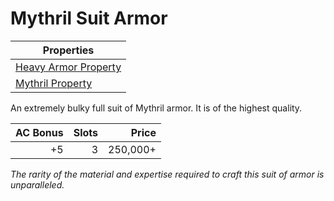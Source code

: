 # Mythril Suit Armor

| Properties                                                                   |
| ---------------------------------------------------------------------------- |
| [Heavy Armor Property](../../Armor%20Properties/Heavy%20Armor%20Property.md) |
| [Mythril Property](../../Material%20Properties/Mythril%20Property.md)        |

An extremely bulky full suit of Mythril armor. It is of the highest quality.

| AC Bonus | Slots |    Price |
| -------: | ----: | -------: |
|       +5 |     3 | 250,000+ |

*The rarity of the material and expertise required to craft this suit of armor is unparalleled.*
